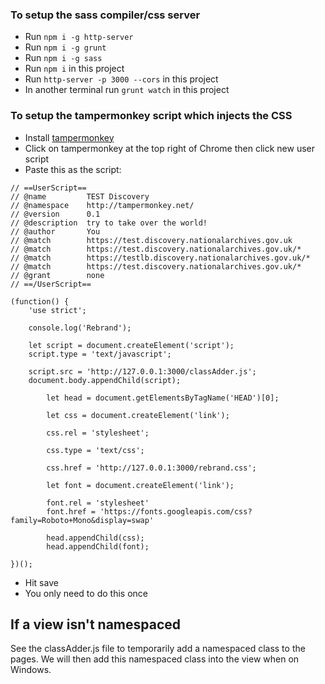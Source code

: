 

### To setup the sass compiler/css server

- Run `npm i -g http-server` 
- Run `npm i -g grunt`
- Run `npm i -g sass`
- Run `npm i` in this project
- Run `http-server -p 3000 --cors` in this project
- In another terminal run `grunt watch` in this project

### To setup the tampermonkey script which injects the CSS

- Install [tampermonkey](https://chrome.google.com/webstore/detail/tampermonkey/dhdgffkkebhmkfjojejmpbldmpobfkfo?hl=en)
- Click on tampermonkey at the top right of Chrome then click new user script
- Paste this as the script:

```
// ==UserScript==
// @name         TEST Discovery
// @namespace    http://tampermonkey.net/
// @version      0.1
// @description  try to take over the world!
// @author       You
// @match        https://test.discovery.nationalarchives.gov.uk
// @match        https://test.discovery.nationalarchives.gov.uk/*
// @match        https://testlb.discovery.nationalarchives.gov.uk/*
// @match        https://test.discovery.nationalarchives.gov.uk/*
// @grant        none
// ==/UserScript==

(function() {
    'use strict';

    console.log('Rebrand');

    let script = document.createElement('script');
    script.type = 'text/javascript';

    script.src = 'http://127.0.0.1:3000/classAdder.js';
    document.body.appendChild(script);

        let head = document.getElementsByTagName('HEAD')[0];

        let css = document.createElement('link');

        css.rel = 'stylesheet';

        css.type = 'text/css';

        css.href = 'http://127.0.0.1:3000/rebrand.css';

        let font = document.createElement('link');

        font.rel = 'stylesheet'
        font.href = 'https://fonts.googleapis.com/css?family=Roboto+Mono&display=swap'

        head.appendChild(css);
        head.appendChild(font);
        
})();
```

- Hit save
- You only need to do this once


## If a view isn't namespaced

See the classAdder.js file to temporarily add a namespaced class to the pages. We will then add this namespaced class into the view when on Windows.
